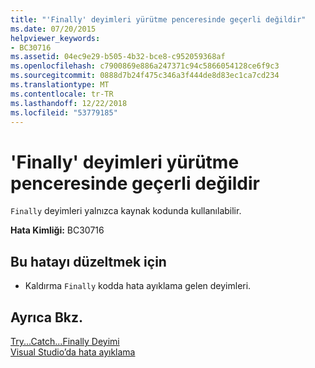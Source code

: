 ```yaml
---
title: "'Finally' deyimleri yürütme penceresinde geçerli değildir"
ms.date: 07/20/2015
helpviewer_keywords:
- BC30716
ms.assetid: 04ec9e29-b505-4b32-bce8-c952059368af
ms.openlocfilehash: c7900869e886a247371c94c5866054128ce6f9c3
ms.sourcegitcommit: 0888d7b24f475c346a3f444de8d83ec1ca7cd234
ms.translationtype: MT
ms.contentlocale: tr-TR
ms.lasthandoff: 12/22/2018
ms.locfileid: "53779185"
---
```

# <a name="finally-statements-are-not-valid-in-the-immediate-window"></a>'Finally' deyimleri yürütme penceresinde geçerli değildir
`Finally` deyimleri yalnızca kaynak kodunda kullanılabilir.  
  
 **Hata Kimliği:** BC30716  
  
## <a name="to-correct-this-error"></a>Bu hatayı düzeltmek için  
  
-   Kaldırma `Finally` kodda hata ayıklama gelen deyimleri.  
  
## <a name="see-also"></a>Ayrıca Bkz.  
 [Try...Catch...Finally Deyimi](../../visual-basic/language-reference/statements/try-catch-finally-statement.md)  
 [Visual Studio’da hata ayıklama](/visualstudio/debugger/debugging-in-visual-studio)
